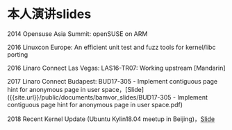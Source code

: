 # 本人演讲slides



2014 Opensuse Asia Summit: openSUSE on ARM

2016 Linuxcon Europe: An efficient unit test and fuzz tools for kernel/libc porting

2016 Linaro Connect Las Vegas: LAS16-TR07: Working upstream [Mandarin]

2017 Linaro Connect Budapest: BUD17-305 - Implement contiguous page hint for anonymous page in user space，[Slide]({{site.url}}/public/documents/bamvor_slides/BUD17-305 - Implement contiguous page hint for anonymous page in user space.pdf)

2018 Recent Kernel Update (Ubuntu Kylin18.04 meetup in Beijing)，[Slide]({{site.url}}/public/documents/bamvor_slides/Recent_Linux_kernel.pdf)
